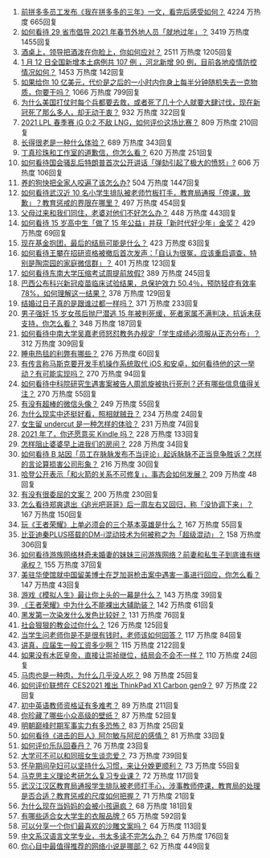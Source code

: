 1. [前拼多多员工发布《我在拼多多的三年》一文，看完后感受如何？](https://www.zhihu.com/question/439063737) 4224 万热度 665回复
1. [如何看待 29 省市倡导 2021 年春节外地人员「就地过年」？](https://www.zhihu.com/question/438172402) 3419 万热度 1455回复
1. [酒桌上，领导把酒泼在你脸上，你如何应对？](https://www.zhihu.com/question/438684200) 2511 万热度 1205回复
1. [1 月 12 日全国新增本土病例共 107 例 ，河北新增 90 例，目前各地疫情防控情况如何？](https://www.zhihu.com/question/439127073) 1453 万热度 142回复
1. [如果给你 10 亿美元，代价是之后的一小时内你身上每半分钟随机失去一克物质，你要干吗？](https://www.zhihu.com/question/438427328) 1066 万热度 799回复
1. [为什么美国打仗时每个兵都要去救，或者死了几十个人就要大肆讨伐，现在新冠死了那么多人，却无动于衷？](https://www.zhihu.com/question/437924799) 932 万热度 322回复
1. [2021 LPL 春季赛 iG 0:2 不敌 LNG，如何评价这场比赛？](https://www.zhihu.com/question/439218737) 809 万热度 210回复
1. [长得很老是一种什么体验？](https://www.zhihu.com/question/307264864) 689 万热度 343回复
1. [丁真珍珠和工作室的道歉信，你怎么看？](https://www.zhihu.com/question/439166190) 620 万热度 251回复
1. [如何看待国会骚乱后特朗普首次公开讲话「弹劾引起了极大的愤怒」?](https://www.zhihu.com/question/439102681) 606 万热度 106回复
1. [养的狗快把全家人咬遍了该怎么办?](https://www.zhihu.com/question/407925645) 504 万热度 1447回复
1. [如何看待武汉近 10 名小学生排队被老师竹板打手，教育局通报「停课，致歉」？教育惩戒的界限在哪里？](https://www.zhihu.com/question/439156409) 497 万热度 454回复
1. [父母过来和我们同住，老婆对他们不好怎么办？](https://www.zhihu.com/question/421849969) 448 万热度 443回复
1. [如何看待 15 岁高中生「做了 15 年公益」并获「新时代好少年」金奖？](https://www.zhihu.com/question/438883386) 429 万热度 69回复
1. [现在基金抱团，最后的结局可能是什么？](https://www.zhihu.com/question/438846560) 423 万热度 63回复
1. [如何看待王攀在招研资格被撤后首次发声：「自认为很冤，应该重启调查，特别是陶崇园的家庭微信群」？](https://www.zhihu.com/question/439150660) 401 万热度 123回复
1. [如何看待东南大学压缩考试周提前放假?](https://www.zhihu.com/question/439158780) 389 万热度 245回复
1. [巴西公布科兴新冠疫苗临床试验结果，总保护效力 50.4％，预防轻症有效率 78%，如何理解这一结果？](https://www.zhihu.com/question/438378660) 378 万热度 129回复
1. [结婚过日子真的是跟谁过都一样吗？](https://www.zhihu.com/question/434106172) 371 万热度 233回复
1. [男子强奸 15 岁女孩后抛尸潜逃 15 年被判死缓，死者家属不满判决，抗诉未获支持，你怎么看？](https://www.zhihu.com/question/439133439) 348 万热度 187回复
1. [如何看待中南大学吴嘉老师怒怼教务办规定「学生成绩必须服从正态分布」？](https://www.zhihu.com/question/439201836) 312 万热度 309回复
1. [睡电热毯的利弊有哪些？](https://www.zhihu.com/question/298991303) 276 万热度 60回复
1. [有传言称马斯克要开发手机操作系统取代 iOS 和安卓，如何看待他的这一举动？有可能实现吗？](https://www.zhihu.com/question/439161706) 270 万热度 94回复
1. [如何看待中科院研究生遇害案被告人周凯旋被执行死刑？还有哪些信息值得关注？](https://www.zhihu.com/question/439195878) 270 万热度 55回复
1. [有没有超棒的微信头像？](https://www.zhihu.com/question/432712007) 249 万热度 55回复
1. [为什么现实中还挺好看，照相就贼丑？](https://www.zhihu.com/question/436291744) 234 万热度 24回复
1. [女生留 undercut 是一种怎样的体验？](https://www.zhihu.com/question/49321942) 231 万热度 74回复
1. [2021 年了，你还愿意买 Kindle 吗？](https://www.zhihu.com/question/437948789) 228 万热度 133回复
1. [怎样阻止婆婆早上进我们的房间？](https://www.zhihu.com/question/397638274) 228 万热度 34回复
1. [如何看待 B 站因「员工在脉脉发布不当评论」起诉脉脉不正当竞争胜诉？怎样的言论算损害公司形象？](https://www.zhihu.com/question/439164960) 216 万热度 30回复
1. [哈登公开表示「和火箭的关系不可修复」，事态会如何发展？](https://www.zhihu.com/question/439165866) 209 万热度 48回复
1. [有没有很委屈的文案？](https://www.zhihu.com/question/430927097) 200 万热度 230回复
1. [怎么看待郑爽退出《追光吧哥哥》后一周左右又回归，称「没协调下来」？](https://www.zhihu.com/question/438926973) 167 万热度 150回复
1. [玩《王者荣耀》上单必须会的三个基本英雄是什么？](https://www.zhihu.com/question/435199233) 167 万热度 55回复
1. [比亚迪秦PLUS搭载的DM-i混动技术为何被称之为「超级混动」？](https://www.zhihu.com/question/432584257) 158 万热度 306回复
1. [如何看待游族网络林奇未婚妻的妹妹三问游族网络？前妻和私生子到底谁有继承权？](https://www.zhihu.com/question/439021964) 155 万热度 37回复
1. [美驻华使馆就中国留美博士在芝加哥枪击案中遇害一事进行回应，你怎么看？](https://www.zhihu.com/question/438905258) 147 万热度 43回复
1. [游戏《模拟人生》最让你上头的一幕是什么？](https://www.zhihu.com/question/390050483) 143 万热度 39回复
1. [《王者荣耀》中为什么不能裸出大辅助装？](https://www.zhihu.com/question/438723061) 142 万热度 61回复
1. [黑发第一次染发什么发色比较好？](https://www.zhihu.com/question/375915039) 131 万热度 76回复
1. [社会狠狠的教会过你什么？](https://www.zhihu.com/question/431538148) 126 万热度 125回复
1. [当学生问老师你是不是很有钱时，老师该如何回答？](https://www.zhihu.com/question/438305748) 117 万热度 84回复
1. [讲真，应届生一般工资多少啊？](https://www.zhihu.com/question/58570383) 115 万热度 2122回复
1. [如果没有木匠皇帝，直接让崇祯继位，结局会不会不一样？](https://www.zhihu.com/question/438730648) 110 万热度 24回复
1. [马肉也是一种肉，为什么几乎没人吃？](https://www.zhihu.com/question/382404615) 98 万热度 25回复
1. [如何评价联想在 CES2021 推出 ThinkPad X1 Carbon gen9？](https://www.zhihu.com/question/439015271) 97 万热度 22回复
1. [初中英语教师资格证有多难考？](https://www.zhihu.com/question/48277419) 89 万热度 211回复
1. [你珍藏了哪些小众高级的壁纸？](https://www.zhihu.com/question/434424393) 87 万热度 52回复
1. [明朝巅峰时期军事实力有多恐怖？](https://www.zhihu.com/question/306785273) 83 万热度 25回复
1. [如何看待《进击的巨人》阿尔敏与阿尼的感情？](https://www.zhihu.com/question/412111514) 81 万热度 33回复
1. [如何评价乐队回春丹？](https://www.zhihu.com/question/420803889) 76 万热度 23回复
1. [大学可不可以和同班女生谈恋爱？](https://www.zhihu.com/question/427136906) 73 万热度 739回复
1. [怀孕期间孕妇可以坚持什么习惯，来让分娩更顺利？](https://www.zhihu.com/question/438251369) 73 万热度 55回复
1. [马克思主义理论考研怎么复习专业课？](https://www.zhihu.com/question/64680706) 72 万热度 117回复
1. [武汉江汉区教育局通报学生排队被老师打手心，涉事教师停课，教育局的处理是否合适？教育惩戒的尺度如何把握？](https://www.zhihu.com/question/439186168) 71 万热度 21回复
1. [为什么现在当妈妈的会被小孩逼疯？](https://www.zhihu.com/question/436520213) 68 万热度 181回复
1. [有哪些适合女大学生的衣服品牌 ?](https://www.zhihu.com/question/37101521) 65 万热度 592回复
1. [可以分享一个你们最喜欢的沙雕文案吗？](https://www.zhihu.com/question/391605758) 64 万热度 113回复
1. [中文系汉语言文学专业，书太多读不完怎么办？](https://www.zhihu.com/question/353004487) 64 万热度 176回复
1. [你心目中最值得推荐的网络小说是哪部？](https://www.zhihu.com/question/326862338) 62 万热度 449回复